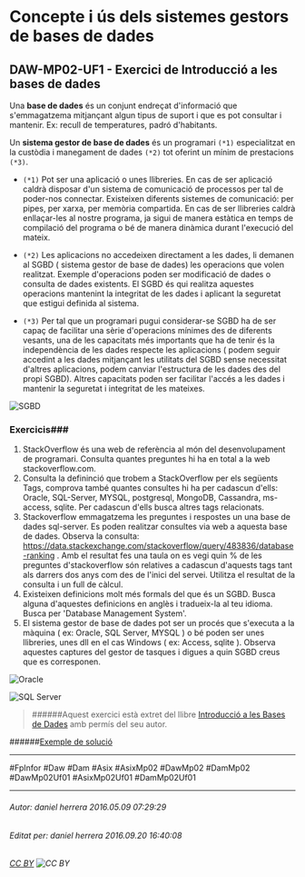 # Concepte i ús dels sistemes gestors de bases de dades
## DAW-MP02-UF1 - Exercici de Introducció a les bases de dades
Una **base de dades** és un conjunt endreçat d'informació que s'emmagatzema mitjançant algun tipus de suport i que es pot consultar i mantenir. Ex: recull de temperatures, padró d'habitants.

Un **sistema gestor de base de dades** és un programari `(*1)` especialitzat en la custòdia i manegament de dades `(*2)` tot oferint un mínim de prestacions `(*3)`.

* `(*1)` Pot ser una aplicació o unes llibreries. En cas de ser aplicació caldrà disposar d'un sistema de comunicació de processos per tal de poder-nos connectar. Existeixen diferents sistemes de comunicació: per pipes, per xarxa, per memòria compartida. En cas de ser llibreries caldrà enllaçar-les al nostre programa, ja sigui de manera estàtica en temps de compilació del programa o bé de manera dinàmica durant l'execució del mateix.

* `(*2)` Les aplicacions no accedeixen directament a les dades, li demanen al SGBD ( sistema gestor de base de dades) les operacions que volen realitzat. Exemple d'operacions poden ser modificació de dades o consulta de dades existents. El SGBD és qui realitza aquestes operacions mantenint la integritat de les dades i aplicant la seguretat que estigui definida al sistema.

* `(*3)` Per tal que un programari pugui considerar-se SGBD ha de ser capaç de facilitar una sèrie d'operacions mínimes des de diferents vesants, una de les capacitats més importants que ha de tenir és la independència de les dades respecte les aplicacions ( podem seguir accedint a les dades mitjançant les utilitats del SGBD sense necessitat d'altres aplicacions, podem canviar l'estructura de les dades des del propi SGBD). Altres capacitats poden ser facilitar l'accés a les dades i mantenir la seguretat i integritat de les mateixes.

![SGBD](http://i.imgur.com/qFuNOo6.png)

### Exercicis###

1. StackOverflow és una web de referència al món del desenvolupament de programari. Consulta quantes preguntes hi ha en total a la web stackoverflow.com. 
2. Consulta la defininció que trobem a StackOverflow per els següents Tags, comprova també quantes consultes hi ha per cadascun d'ells: Oracle, SQL-Server, MYSQL, postgresql, MongoDB, Cassandra, ms-access, sqlite. Per cadascun d'ells busca altres tags relacionats.
2. Stackoverflow emmagatzema les preguntes i respostes un una base de dades sql-server. Es poden realitzar consultes via web a aquesta base de dades. Observa la consulta: https://data.stackexchange.com/stackoverflow/query/483836/database-ranking . Amb el resultat fes una taula on es vegi quin % de les preguntes d'stackoverflow són relatives a cadascun d'aquests tags tant als darrers dos anys com des de l'inici del servei. Utilitza el resultat de la consulta i un full de càlcul.
4. Existeixen definicions molt més formals del que és un SGBD. Busca alguna d'aquestes definicions en anglès i tradueix-la al teu idioma. Busca per 'Database Management System'.
5. El sistema gestor de base de dades pot ser un procés que s'executa a la màquina ( ex: Oracle, SQL Server, MYSQL ) o bé poden ser unes llibreries, unes dll en el cas Windows ( ex: Access, sqlite ). Observa aquestes captures del gestor de tasques i digues a quin SGBD creus que es corresponen.

![Oracle](http://i.imgur.com/CbtJX2J.png)

![SQL Server](http://i.imgur.com/xGf5SUi.png)



>
>######Aquest exercici està extret del llibre [Introducció a les Bases de Dades](https://www.amazon.es/Introducci%C3%B3-Bases-Dades-asix-MP02-UF1/dp/153735096X) amb permís del seu autor.
>



######[Exemple de solució](https://drive.google.com/file/d/0B-mGiOFcUtNyM0JJbjBZWGJIa1U/view?usp=sharing)

---

#FpInfor #Daw #Dam #Asix #AsixMp02 #DawMp02 #DamMp02 #DawMp02Uf01 #AsixMp02Uf01 #DamMp02Uf01

---

###### Autor: daniel herrera 2016.05.09 07:29:29
###### Editat per: daniel herrera 2016.09.20 16:40:08
###### [CC BY](https://creativecommons.org/licenses/by/4.0/) ![CC BY](https://licensebuttons.net/l/by/3.0/80x15.png)
